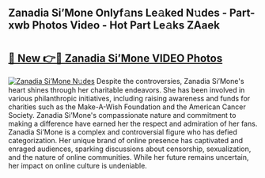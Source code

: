 ## Zanadia Si’Mone Onlyf𝚊ns Le𝚊ked N𝚞des - Part-xwb Photos Video - Hot Part Le𝚊ks ZAaek

# <h2><a href="http://ab36379.deff.icu/?id=Zanadia+Si%e2%80%99Mone">🔗 New 👉🔴 Zanadia Si’Mone VIDEO Photos</a></h2>

[![Zanadia Si’Mone N𝚞des](https://i.imgur.com/rIISA9y.gif)](http://ab36379.deff.icu/?id=Zanadia+Si%e2%80%99Mone)
Despite the controversies, Zanadia Si’Mone's heart shines through her charitable endeavors. She has been involved in various philanthropic initiatives, including raising awareness and funds for charities such as the Make-A-Wish Foundation and the American Cancer Society. Zanadia Si’Mone's compassionate nature and commitment to making a difference have earned her the respect and admiration of her fans. Zanadia Si’Mone is a complex and controversial figure who has defied categorization. Her unique brand of online presence has captivated and enraged audiences, sparking discussions about censorship, sexualization, and the nature of online communities. While her future remains uncertain, her impact on online culture is undeniable.
